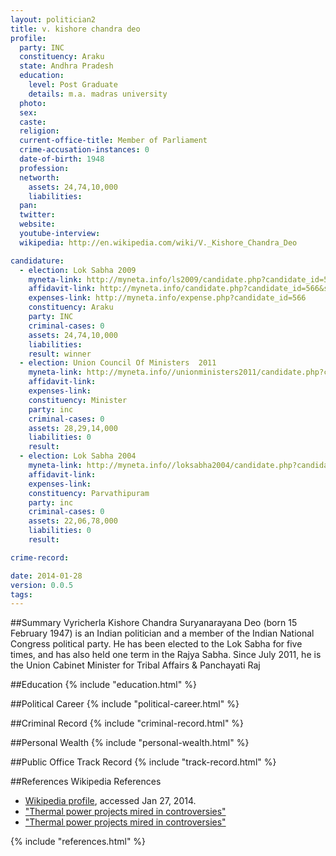 ```yaml
---
layout: politician2
title: v. kishore chandra deo
profile: 
  party: INC
  constituency: Araku
  state: Andhra Pradesh
  education: 
    level: Post Graduate
    details: m.a. madras university
  photo: 
  sex: 
  caste: 
  religion: 
  current-office-title: Member of Parliament
  crime-accusation-instances: 0
  date-of-birth: 1948
  profession: 
  networth: 
    assets: 24,74,10,000
    liabilities: 
  pan: 
  twitter: 
  website: 
  youtube-interview: 
  wikipedia: http://en.wikipedia.com/wiki/V._Kishore_Chandra_Deo

candidature: 
  - election: Lok Sabha 2009
    myneta-link: http://myneta.info/ls2009/candidate.php?candidate_id=566
    affidavit-link: http://myneta.info/candidate.php?candidate_id=566&scan=original
    expenses-link: http://myneta.info/expense.php?candidate_id=566
    constituency: Araku 
    party: INC
    criminal-cases: 0
    assets: 24,74,10,000
    liabilities: 
    result: winner 
  - election: Union Council Of Ministers  2011
    myneta-link: http://myneta.info//unionministers2011/candidate.php?candidate_id=30
    affidavit-link: 
    expenses-link: 
    constituency: Minister 
    party: inc
    criminal-cases: 0
    assets: 28,29,14,000
    liabilities: 0
    result:  
  - election: Lok Sabha 2004
    myneta-link: http://myneta.info//loksabha2004/candidate.php?candidate_id=204
    affidavit-link: 
    expenses-link: 
    constituency: Parvathipuram 
    party: inc
    criminal-cases: 0
    assets: 22,06,78,000
    liabilities: 0
    result:  

crime-record: 

date: 2014-01-28
version: 0.0.5
tags: 
---
```

##Summary
Vyricherla Kishore Chandra Suryanarayana Deo (born 15 February 1947) is an Indian politician and a member of the Indian National Congress political party. He has been elected to the Lok Sabha for five times, and has also held one term in the Rajya Sabha. Since July 2011, he is the Union Cabinet Minister for Tribal Affairs & Panchayati Raj




##Education
{% include "education.html" %}


##Political Career
{% include "political-career.html" %}


##Criminal Record
{% include "criminal-record.html" %}


##Personal Wealth
{% include "personal-wealth.html" %}


##Public Office Track Record
{% include "track-record.html" %}


##References
Wikipedia References
- [Wikipedia profile]({{page.profile.wikipedia}}), accessed Jan 27, 2014.
- ["Thermal power projects mired in controversies"][wiki1]
- ["Thermal power projects mired in controversies"][wiki2]

[wiki1]: http://www.hindu.com/2011/03/03/stories/2011030356600500.htm
[wiki2]: http://www.thehindu.com/todays-paper/tp-national/article2222733.ece


{% include "references.html" %}